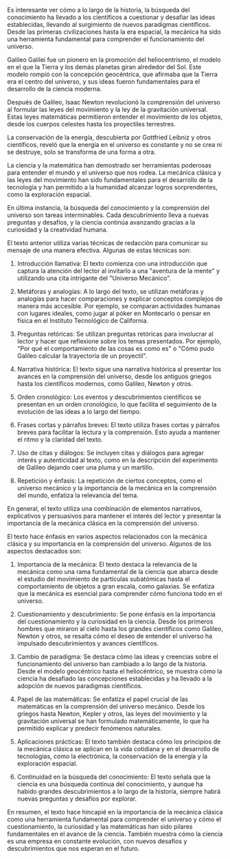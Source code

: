 Es interesante ver cómo a lo largo de la historia, la búsqueda del conocimiento ha llevado a los científicos a cuestionar y desafiar las ideas establecidas, llevando al surgimiento de nuevos paradigmas científicos. Desde las primeras civilizaciones hasta la era espacial, la mecánica ha sido una herramienta fundamental para comprender el funcionamiento del universo.

Galileo Galilei fue un pionero en la promoción del heliocentrismo, el modelo en el que la Tierra y los demás planetas giran alrededor del Sol. Este modelo rompió con la concepción geocéntrica, que afirmaba que la Tierra era el centro del universo, y sus ideas fueron fundamentales para el desarrollo de la ciencia moderna.

Después de Galileo, Isaac Newton revolucionó la comprensión del universo al formular las leyes del movimiento y la ley de la gravitación universal. Estas leyes matemáticas permitieron entender el movimiento de los objetos, desde los cuerpos celestes hasta los proyectiles terrestres.

La conservación de la energía, descubierta por Gottfried Leibniz y otros científicos, reveló que la energía en el universo es constante y no se crea ni se destruye, solo se transforma de una forma a otra.

La ciencia y la matemática han demostrado ser herramientas poderosas para entender el mundo y el universo que nos rodea. La mecánica clásica y las leyes del movimiento han sido fundamentales para el desarrollo de la tecnología y han permitido a la humanidad alcanzar logros sorprendentes, como la exploración espacial.

En última instancia, la búsqueda del conocimiento y la comprensión del universo son tareas interminables. Cada descubrimiento lleva a nuevas preguntas y desafíos, y la ciencia continúa avanzando gracias a la curiosidad y la creatividad humana.

El texto anterior utiliza varias técnicas de redacción para comunicar su mensaje de una manera efectiva. Algunas de estas técnicas son:

1. Introducción llamativa: El texto comienza con una introducción que captura la atención del lector al invitarlo a una "aventura de la mente" y utilizando una cita intrigante del "Universo Mecánico".

2. Metáforas y analogías: A lo largo del texto, se utilizan metáforas y analogías para hacer comparaciones y explicar conceptos complejos de manera más accesible. Por ejemplo, se comparan actividades humanas con lugares ideales, como jugar al póker en Montecarlo o pensar en física en el Instituto Tecnológico de California.

3. Preguntas retóricas: Se utilizan preguntas retóricas para involucrar al lector y hacer que reflexione sobre los temas presentados. Por ejemplo, "Por qué el comportamiento de las cosas es como es" o "Cómo pudo Galileo calcular la trayectoria de un proyectil".

4. Narrativa histórica: El texto sigue una narrativa histórica al presentar los avances en la comprensión del universo, desde los antiguos griegos hasta los científicos modernos, como Galileo, Newton y otros.

5. Orden cronológico: Los eventos y descubrimientos científicos se presentan en un orden cronológico, lo que facilita el seguimiento de la evolución de las ideas a lo largo del tiempo.

6. Frases cortas y párrafos breves: El texto utiliza frases cortas y párrafos breves para facilitar la lectura y la comprensión. Esto ayuda a mantener el ritmo y la claridad del texto.

7. Uso de citas y diálogos: Se incluyen citas y diálogos para agregar interés y autenticidad al texto, como en la descripción del experimento de Galileo dejando caer una pluma y un martillo.

8. Repetición y énfasis: La repetición de ciertos conceptos, como el universo mecánico y la importancia de la mecánica en la comprensión del mundo, enfatiza la relevancia del tema.

En general, el texto utiliza una combinación de elementos narrativos, explicativos y persuasivos para mantener el interés del lector y presentar la importancia de la mecánica clásica en la comprensión del universo.

El texto hace énfasis en varios aspectos relacionados con la mecánica clásica y su importancia en la comprensión del universo. Algunos de los aspectos destacados son:

1. Importancia de la mecánica: El texto destaca la relevancia de la mecánica como una rama fundamental de la ciencia que abarca desde el estudio del movimiento de partículas subatómicas hasta el comportamiento de objetos a gran escala, como galaxias. Se enfatiza que la mecánica es esencial para comprender cómo funciona todo en el universo.

2. Cuestionamiento y descubrimiento: Se pone énfasis en la importancia del cuestionamiento y la curiosidad en la ciencia. Desde los primeros hombres que miraron al cielo hasta los grandes científicos como Galileo, Newton y otros, se resalta cómo el deseo de entender el universo ha impulsado descubrimientos y avances científicos.

3. Cambio de paradigma: Se destaca cómo las ideas y creencias sobre el funcionamiento del universo han cambiado a lo largo de la historia. Desde el modelo geocéntrico hasta el heliocéntrico, se muestra cómo la ciencia ha desafiado las concepciones establecidas y ha llevado a la adopción de nuevos paradigmas científicos.

4. Papel de las matemáticas: Se enfatiza el papel crucial de las matemáticas en la comprensión del universo mecánico. Desde los griegos hasta Newton, Kepler y otros, las leyes del movimiento y la gravitación universal se han formulado matemáticamente, lo que ha permitido explicar y predecir fenómenos naturales.

5. Aplicaciones prácticas: El texto también destaca cómo los principios de la mecánica clásica se aplican en la vida cotidiana y en el desarrollo de tecnologías, como la electrónica, la conservación de la energía y la exploración espacial.

6. Continuidad en la búsqueda del conocimiento: El texto señala que la ciencia es una búsqueda continua del conocimiento, y aunque ha habido grandes descubrimientos a lo largo de la historia, siempre habrá nuevas preguntas y desafíos por explorar.

En resumen, el texto hace hincapié en la importancia de la mecánica clásica como una herramienta fundamental para comprender el universo y cómo el cuestionamiento, la curiosidad y las matemáticas han sido pilares fundamentales en el avance de la ciencia. También muestra cómo la ciencia es una empresa en constante evolución, con nuevos desafíos y descubrimientos que nos esperan en el futuro.